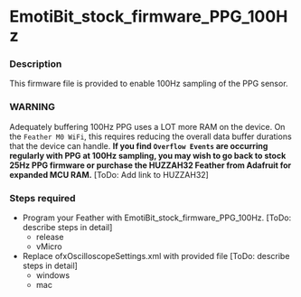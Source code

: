 # EmotiBit_stock_firmware_PPG_100Hz
### Description
This firmware file is provided to enable 100Hz sampling of the PPG sensor.
### WARNING
Adequately buffering 100Hz PPG uses a LOT more RAM on the device. On the `Feather M0 WiFi`, this requires reducing the overall data buffer durations that the device can handle. **If you find `Overflow Events` are occurring regularly with PPG at 100Hz sampling, you may wish to go back to stock 25Hz PPG firmware or purchase the HUZZAH32 Feather from Adafruit for expanded MCU RAM.** [ToDo: Add link to HUZZAH32]
### Steps required
- Program your Feather with EmotiBit_stock_firmware_PPG_100Hz. [ToDo: describe steps in detail]
  - release
  - vMicro
- Replace ofxOscilloscopeSettings.xml with provided file [ToDo: describe steps in detail]
  - windows
  - mac
